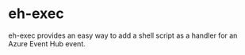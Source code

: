 # eh-exec
eh-exec provides an easy way to add a shell script as a handler for an Azure Event Hub event.
